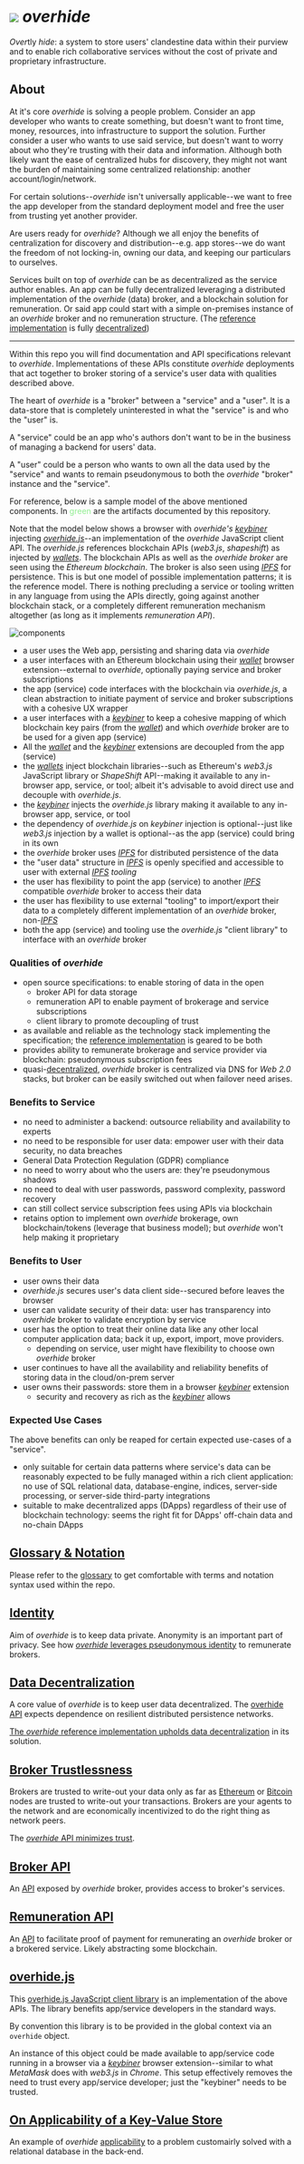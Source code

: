# ![](docs/images/logo-sm.png) *overhide*  

*Over*tly *hide*: a system to store users' clandestine data within their purview and to enable rich collaborative services without the cost of private and proprietary infrastructure.

## About

At it's core *overhide* is solving a people problem.  Consider an app developer who wants to create something, but doesn't want to front time, money, resources, into infrastructure to support the solution.  Further consider a user who wants to use said service, but doesn't want to worry about who they're trusting with their data and information.  Although both likely want the ease of centralized hubs for discovery, they might not want the burden of maintaining some centralized relationship: another account/login/network.

For certain solutions--*overhide* isn't universally applicable--we want to free the app developer from the standard deployment model and free the user from trusting yet another provider.

Are users ready for *overhide*?  Although we all enjoy the benefits of centralization for discovery and distribution--e.g. app stores--we do want the freedom of not locking-in, owning our data, and keeping our particulars to ourselves.  

Services built on top of *overhide* can be as decentralized as the service author enables.  An app can be fully decentralized leveraging a distributed implementation of the *overhide* (data) broker, and a blockchain solution for remuneration.  Or said app could start with a simple on-premises instance of an *overhide* broker and no remuneration structure.  (The [reference implementation](https://github.com/JakubNer/overhide-broker) is fully [decentralized](docs/decentralization.md))

---

Within this repo you will find documentation and API specifications relevant to *overhide*.  Implementations of these APIs constitute *overhide* deployments that act together to broker storing of a service's user data with qualities described above.

The heart of *overhide* is a "broker" between a "service" and a "user".  It is a data-store that is completely uninterested in what the "service" is and who the "user" is.

A "service" could be an app who's authors don't want to be in the business of managing a backend for users' data.

A "user" could be a person who wants to own all the data used by the "service" and wants to remain pseudonymous to both the *overhide* "broker" instance and the "service".

For reference, below is a sample model of the above mentioned components.  In <span style="color:lightgreen">green</span> are the artifacts documented by this repository.

Note that the model below shows a browser with *overhide's* [*keybiner*](docs/glossary.md#keybiner--keyrings) injecting [*overhide.js*](docs/overhide.js.md)--an implementation of the *overhide* JavaScript client API.  The *overhide.js* references blockchain APIs (*web3.js*, *shapeshift*) as injected by [*wallets*](docs/glossary.md#wallet).  The blockchain APIs as well as the *overhide broker* are seen using the *Ethereum blockchain*.  The broker is also seen using [*IPFS*](https://ipfs.io/) for persistence.  This is but one model of possible implementation patterns; it is the reference model.  There is nothing precluding a service or tooling written in any language from using the APIs directly, going against another blockchain stack, or a completely different remuneration mechanism altogether (as long as it implements *remuneration API*).

![components](docs/images/provided.png)

* a user uses the Web app, persisting and sharing data via *overhide*
* a user interfaces with an Ethereum blockchain using their [*wallet*](docs/glossary.md#wallet) browser extension--external to *overhide*, optionally paying service and broker subscriptions
* the app (service) code interfaces with the blockchain via *overhide.js*, a clean abstraction to initiate payment of service and broker subscriptions with a cohesive UX wrapper
* a user interfaces with a [*keybiner*](docs/glossary.md#keybiner--keyrings) to keep a cohesive mapping of which blockchain key pairs (from the [*wallet*](docs/glossary.md#wallet)) and which *overhide* broker are to be used for a given app (service)
* All the [*wallet*](docs/glossary.md#wallet) and the [*keybiner*](docs/glossary.md#keybiner--keyrings) extensions are decoupled from the app (service)
* the [*wallets*](docs/glossary.md#wallet) inject blockchain libraries--such as Ethereum's *web3.js* JavaScript library or *ShapeShift* API--making it available to any in-browser app, service, or tool; albeit it's advisable to avoid direct use and decouple with *overhide.js*.
* the [*keybiner*](docs/glossary.md#keybiner--keyrings) injects the *overhide.js* library making it available to any in-browser app, service, or tool
* the dependency of *overhide.js* on *keybiner* injection is optional--just like *web3.js* injection by a wallet is optional--as the app (service) could bring in its own
* the *overhide* broker uses [*IPFS*](https://ipfs.io/) for distributed persistence of the data
* the "user data" structure in [*IPFS*](https://ipfs.io/) is openly specified and accessible to user with external [*IPFS*](https://ipfs.io/) *tooling*
* the user has flexibility to point the app (service) to another [*IPFS*](https://ipfs.io/) compatible *overhide* broker to access their data
* the user has flexibility to use external "tooling" to import/export their data to a completely different implementation of an *overhide* broker, non-[*IPFS*](https://ipfs.io/)
* both the app (service) and tooling use the *overhide.js* "client library" to interface with an *overhide* broker

### Qualities of *overhide*

* open source specifications: to enable storing of data in the open
   * broker API for data storage
   * remuneration API to enable payment of brokerage and service subscriptions
   * client library to promote decoupling of trust
* as available and reliable as the technology stack implementing the specification; the [reference implementation](https://github.com/JakubNer/overhide-broker) is geared to be both
* provides ability to remunerate brokerage and service provider via blockchain: pseudonymous subscription fees
* quasi-[decentralized](docs/decentralization.md), *overhide* broker is centralized via DNS for *Web 2.0* stacks, but broker can be easily switched out when failover need arises. 

### Benefits to Service

* no need to administer a backend: outsource reliability and availability to experts
* no need to be responsible for user data: empower user with their data security, no data breaches
* General Data Protection Regulation (GDPR) compliance
* no need to worry about who the users are: they're pseudonymous shadows
* no need to deal with user passwords, password complexity, password recovery
* can still collect service subscription fees using APIs via blockchain
* retains option to implement own *overhide* brokerage, own blockchain/tokens (leverage that business model); but *overhide* won't help making it proprietary

### Benefits to User

* user owns their data
* *overhide.js* secures user's data client side--secured before leaves the browser
* user can validate security of their data: user has transparency into *overhide* broker to validate encryption by service
* user has the option to treat their online data like any other local computer application data; back it up, export, import, move providers.  
   * depending on service, user might have flexibility to choose own *overhide* broker
* user continues to have all the availability and reliability benefits of storing data in the cloud/on-prem server
* user owns their passwords: store them in a browser [*keybiner*](docs/glossary.md#keybiner--keyrings) extension
   * security and recovery as rich as the [*keybiner*](docs/glossary.md#keybiner--keyrings) allows

### Expected Use Cases

The above benefits can only be reaped for certain expected use-cases of a "service".

* only suitable for certain data patterns where service's data can be reasonably expected to be fully managed within a rich client application: no use of SQL relational data, database-engine, indices, server-side processing, or server-side third-party integrations
* suitable to make decentralized apps (DApps) regardless of their use of blockchain technology: seems the right fit for DApps' off-chain data and no-chain DApps

## [Glossary & Notation](docs/glossary.md)

Please refer to the [glossary](docs/glossary.md) to get comfortable with terms and notation syntax used within the repo.

## [Identity](docs/identity.md)

Aim of *overhide* is to keep data private.  Anonymity is an important part of privacy.  See how [*overhide* leverages pseudonymous identity](docs/identity.md) to remunerate brokers.

## [Data Decentralization](docs/decentralization.md)

A core value of *overhide* is to keep user data decentralized.  The [overhide API](docs/broker.html) expects dependence on resilient distributed persistence networks.

[The *overhide* reference implementation upholds data decentralization](docs/decentralization.md) in its solution.

## [Broker Trustlessness](docs/trustlessness.md)

Brokers are trusted to write-out your data only as far as [Ethereum](https://www.ethereum.org/) or [Bitcoin](https://bitcoin.org) nodes are trusted to write-out your transactions.  Brokers are your agents to the network and are economically incentivized to do the right thing as network peers.

The [*overhide* API minimizes trust](docs/trustlessness.md).

## [Broker API](docs/broker.html)

An [API](docs/broker.html) exposed by *overhide* broker, provides access to broker's services.

## [Remuneration API](docs/remuneration.html)

An [API](docs/remuneration.html) to facilitate proof of payment for remunerating an *overhide* broker or a brokered service.  Likely abstracting some blockchain.

## [overhide.js](docs/overhide.js.md)

This [overhide.js JavaScript client library](docs/overhide.js.md) is an implementation of the above APIs.  The library benefits app/service developers in the standard ways.

By convention this library is to be provided in the global context via an `overhide` object.

An instance of this object could be made available to app/service code running in a browser via a [*keybiner*](docs/glossary.md#keybiner--keyrings) browser extension--similar to what *MetaMask* does with *web3.js* in *Chrome*.  This setup effectively removes the need to trust every app/service developer; just the "keybiner" needs to be trusted.

## [On Applicability of a Key-Value Store](docs/state-funnel.md)

An example of *overhide* [applicability](docs/state-funnel.md) to a problem customairly solved with a relational database in the back-end.
